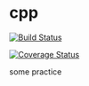 # cpp

[![Build Status](https://secure.travis-ci.org/sylviaxgj/cpp.png)](https://travis-ci.org/sylviaxgj/cpp)

[![Coverage Status](https://coveralls.io/repos/github/sylviaxgj/cpp/badge.svg?branch=master)](https://coveralls.io/github/sylviaxgj/cpp?branch=master)


some practice
